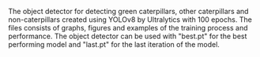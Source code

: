 The object detector for detecting green caterpillars, other caterpillars and non-caterpillars created using YOLOv8 by Ultralytics with 100 epochs. 
The files consists of graphs, figures and examples of the training process and performance. 
The object detector can be used with "best.pt" for the best performing model and "last.pt" for the last iteration of the model.
